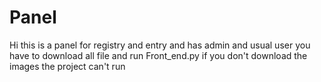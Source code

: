 # Panel
Hi
this is a panel for registry and entry and has admin and usual user
you have to download all file and run Front_end.py if you don't download the images the project can't run

